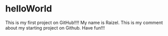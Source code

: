 # helloWorld
This is my first project on GitHub!!!!
My name is Raizel. This is my comment about my starting project on Github. Have fun!!!
